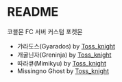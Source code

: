 # README

코블몬 FC 서버 커스텀 포켓몬

- 갸라도스(Gyarados) by [Toss_knight](https://discordapp.com/users/831822833553375252)
- 개굴닌자(Greninja) by [Toss_knight](https://discordapp.com/users/831822833553375252)
- 따라큐(Mimikyu) by [Toss_knight](https://discordapp.com/users/831822833553375252)
- Missingno Ghost by [Toss_knight](https://discordapp.com/users/831822833553375252)